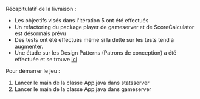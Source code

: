 Récapitulatif de la livraison :  
- Les objectifs visés dans l'itération 5 ont été effectués
- Un refactoring du package player de gameserver et de ScoreCalculator est désormais prévu
- Des tests ont été effectués même si la dette sur les tests tend à augmenter.
- Une étude sur les Design Patterns (Patrons de conception) a été effectuée et se trouve [ici](https://github.com/uca-m1informatique-softeng/M1-S1-7W-top4-1/documentation/EtudeDP.md)

Pour démarrer le jeu :  
1. Lancer le main de la classe App.java dans statsserver  
2. Lancer le main de la classe App.java dans gameserver  
